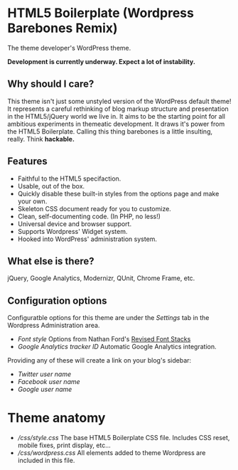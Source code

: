 #  HTML5 Boilerplate (Wordpress Barebones Remix)

The theme developer's WordPress theme.

__Development is currently underway. Expect a lot of instability.__

## Why should I care?

This theme isn't just some unstyled version of the WordPress default theme! It represents a careful
rethinking of blog markup structure and presentation in the HTML5/jQuery world we live in. It aims to
be the starting point for all ambitious experiments in themeatic development. It draws it's power from
the HTML5 Boilerplate. Calling this thing barebones is a little insulting, really. Think __hackable.__ 

## Features

* Faithful to the HTML5 specifaction.
* Usable, out of the box.
* Quickly disable these built-in styles from the options page and make your own.
* Skeleton CSS document ready for you to customize.
* Clean, self-documenting code. (In PHP, no less!)
* Universal device and browser support. 
* Supports Wordpress' Widget system.
* Hooked into WordPress' administration system. 

## What else is there?

jQuery, Google Analytics, Modernizr, QUnit, Chrome Frame, etc.

## Configuration options

Configuratble options for this theme are under the *Settings* tab in the Wordpress Administration area.

* _Font style_ Options from Nathan Ford's [Revised Font Stacks](http://www.awayback.com/revised-font-stack/)  
* _Google Analytics tracker ID_ Automatic Google Analytics integration.

Providing any of these will create a link on your blog's sidebar:

* _Twitter user name_
* _Facebook user name_
* _Google user name_    

# Theme anatomy
* */css/style.css* The base HTML5 Boilerplate CSS file. Includes CSS reset, mobile fixes, print display, etc...
* */css/wordpress.css* All elements added to theme Wordpress are included in this file.

